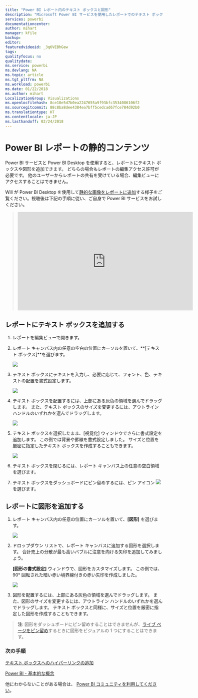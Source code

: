 ```yaml
---
title: "Power BI レポート内のテキスト ボックスと図形"
description: "Microsoft Power BI サービスを使用したレポートでのテキスト ボックスと図形の追加と作成に関するドキュメント"
services: powerbi
documentationcenter: 
author: mihart
manager: kfile
backup: 
editor: 
featuredvideoid: _3q6VEBhGew
tags: 
qualityfocus: no
qualitydate: 
ms.service: powerbi
ms.devlang: NA
ms.topic: article
ms.tgt_pltfrm: NA
ms.workload: powerbi
ms.date: 01/22/2018
ms.author: mihart
LocalizationGroup: Visualizations
ms.openlocfilehash: 8ce10e5d7b0ea2247655a9f93bfc3534086106f2
ms.sourcegitcommit: 88c8ba8dee4384ea7bff5cedcad67fce784d92b0
ms.translationtype: HT
ms.contentlocale: ja-JP
ms.lasthandoff: 02/24/2018
---
```

# <a name="static-content-in-power-bi-reports"></a>Power BI レポートの静的コンテンツ
Power BI サービスと Power BI Desktop を使用すると、レポートにテキスト ボックスや図形を追加できます。 どちらの場合もレポートの編集アクセス許可が必要です。 他のユーザーからレポートの共有を受けている場合、編集ビューにアクセスすることはできません。 

Will が Power BI Desktop を使用して[静的な画像をレポートに追加](guided-learning/visualizations.yml#step-11)する様子をご覧ください。視聴後は下記の手順に従い、ご自身で Power BI サービスをお試しください。
> 
> <iframe width="560" height="315" src="https://www.youtube.com/embed/_3q6VEBhGew" frameborder="0" allowfullscreen></iframe>
> 

## <a name="add-a-text-box-to-a-report"></a>レポートにテキスト ボックスを追加する
1. レポートを編集ビューで開きます。

2. レポート キャンバス内の任意の空白の位置にカーソルを置いて、**[テキスト ボックス]**を選びます。
   
   ![](media/power-bi-reports-add-text-and-shapes/pbi_textbox.png)
2. テキスト ボックスにテキストを入力し、必要に応じて、フォント、色、テキストの配置を書式設定します。 
   
   ![](media/power-bi-reports-add-text-and-shapes/pbi_textbox2new.png)
3. テキスト ボックスを配置するには、上部にある灰色の領域を選んでドラッグします。 また、テキスト ボックスのサイズを変更するには、アウトライン ハンドルのいずれかを選んでドラッグします。 
   
   ![](media/power-bi-reports-add-text-and-shapes/textboxsmaller.gif)

4. テキスト ボックスを選択したまま、[視覚化] ウィンドウでさらに書式設定を追加します。 この例では背景や罫線を書式設定しました。 サイズと位置を厳密に指定したテキスト ボックスを作成することもできます。  

   ![](media/power-bi-reports-add-text-and-shapes/power-bi-borders.png)

5. テキスト ボックスを閉じるには、レポート キャンバス上の任意の空白領域を選びます。 

5. テキスト ボックスをダッシュボードにピン留めするには、ピン アイコン ![](media/power-bi-reports-add-text-and-shapes/pbi_pintile.png) を選びます。 

## <a name="add-a-shape-to-a-report"></a>レポートに図形を追加する
1. レポート キャンバス内の任意の位置にカーソルを置いて、**[図形]** を選びます。
   
   ![](media/power-bi-reports-add-text-and-shapes/power-bi-shapes.png)
2. ドロップダウン リストで、レポート キャンバスに追加する図形を選択します。 合計売上の分散が最も高いバブルに注意を向ける矢印を追加してみましょう。 
   
   **[図形の書式設定]** ウィンドウで、図形をカスタマイズします。 この例では、90° 回転された暗い赤い境界線付きの赤い矢印を作成しました。
   
   ![](media/power-bi-reports-add-text-and-shapes/power-bi-arrrow.png)
3. 図形を配置するには、上部にある灰色の領域を選んでドラッグします。 また、図形のサイズを変更するには、アウトライン ハンドルのいずれかを選んでドラッグします。 テキスト ボックスと同様に、サイズと位置を厳密に指定した図形を作成することもできます。

> **注**: 図形をダッシュボードにピン留めすることはできませんが、[ライブ ページをピン留め](service-dashboard-pin-live-tile-from-report.md)するときに図形をビジュアルの 1 つにすることはできます。 
> 
> 

### <a name="next-steps"></a>次の手順
[テキスト ボックスへのハイパーリンクの追加](service-add-hyperlink-to-text-box.md)

[Power BI - 基本的な概念](service-basic-concepts.md)

他にわからないことがある場合は、 [Power BI コミュニティを利用してください](http://community.powerbi.com/)。
